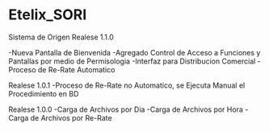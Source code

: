 Etelix_SORI
===========

Sistema de Origen
Realese 1.1.0

-Nueva Pantalla de Bienvenida
-Agregado Control de Acceso a Funciones y Pantallas por medio de Permisologia 
-Interfaz para Distribucion Comercial 
-Proceso de Re-Rate Automatico


Realese 1.0.1
-Proceso de Re-Rate no Automatico, se Ejecuta Manual el Procedimiento en BD

Realese 1.0.0
-Carga de Archivos por Dia
-Carga de Archivos por Hora
-Carga de Archivos por Re-Rate
